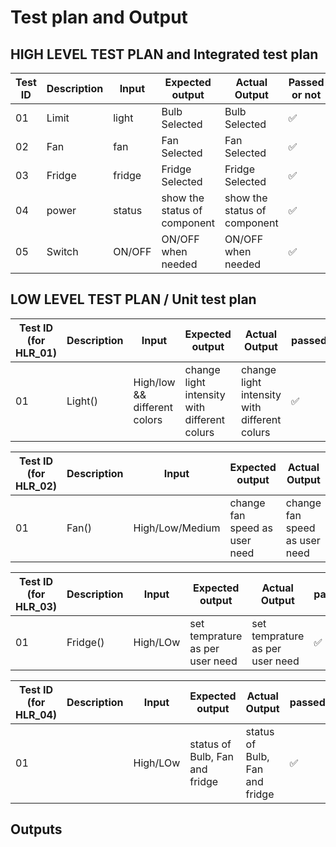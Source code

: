 # Test plan and Output

## HIGH LEVEL TEST PLAN and Integrated test plan

| Test ID | Description | Input | Expected output | Actual Output | Passed or not |
| --- | --- | --- | --- | --- | --- |
| 01 | Limit | light | Bulb Selected | Bulb Selected  |  ✅ |
| 02 | Fan | fan |  Fan Selected  | Fan Selected |   ✅ |
| 03 | Fridge | fridge | Fridge Selected | Fridge Selected | ✅ |
| 04 | power | status | show the status of component | show the status of component | ✅ |
| 05 | Switch | ON/OFF | ON/OFF when needed         | ON/OFF when needed              |    ✅ |  


## LOW LEVEL TEST PLAN / Unit test plan

| Test ID (for HLR_01)| Description | Input | Expected output | Actual Output | passed/not |
| --- | --- | --- | --- | --- | --- |
| 01 | Light() | High/low && different colors  | change light intensity with different colurs |  change light intensity with different colurs | ✅ |

| Test ID (for HLR_02)| Description | Input | Expected output | Actual Output | passed/not |
| --- | --- | --- | --- | --- | --- |
| 01 | Fan() | High/Low/Medium | change fan speed as user need | change fan speed as user need | ✅ |



| Test ID (for HLR_03)| Description | Input | Expected output | Actual Output | passed/not |
| --- | --- | --- | --- | --- | --- |
| 01 | Fridge() | High/LOw | set temprature as per user need | set temprature as per user need | ✅  |


| Test ID (for HLR_04)| Description | Input | Expected output | Actual Output | passed/not |
| --- | --- | --- | --- | --- | --- |
| 01 |  | High/LOw | status of Bulb, Fan and fridge | status of Bulb, Fan and fridge |  ✅ |


## Outputs



